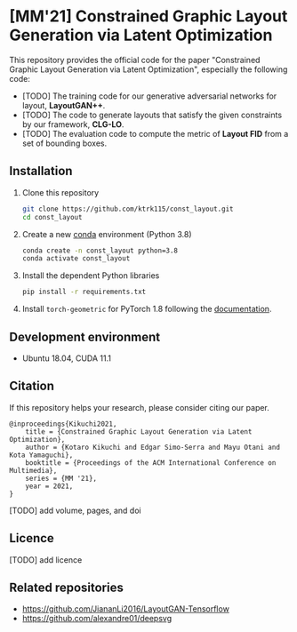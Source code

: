 # [MM'21] Constrained Graphic Layout Generation via Latent Optimization

This repository provides the official code for the paper "Constrained Graphic Layout Generation via Latent Optimization", especially the following code:

-   [TODO] The training code for our generative adversarial networks for layout, **LayoutGAN++**.
-   [TODO] The code to generate layouts that satisfy the given constraints by our framework, **CLG-LO**.
-   [TODO] The evaluation code to compute the metric of **Layout FID** from a set of bounding boxes.

## Installation

1. Clone this repository

    ```bash
    git clone https://github.com/ktrk115/const_layout.git
    cd const_layout
    ```

2. Create a new [conda](https://docs.conda.io/en/latest/miniconda.html) environment (Python 3.8)

    ```bash
    conda create -n const_layout python=3.8
    conda activate const_layout
    ```

3. Install the dependent Python libraries

    ```bash
    pip install -r requirements.txt
    ```

4. Install `torch-geometric` for PyTorch 1.8 following the [documentation](https://pytorch-geometric.readthedocs.io/en/latest/notes/installation.html).

## Development environment

-   Ubuntu 18.04, CUDA 11.1

## Citation

If this repository helps your research, please consider citing our paper.

```
@inproceedings{Kikuchi2021,
    title = {Constrained Graphic Layout Generation via Latent Optimization},
    author = {Kotaro Kikuchi and Edgar Simo-Serra and Mayu Otani and Kota Yamaguchi},
    booktitle = {Proceedings of the ACM International Conference on Multimedia},
    series = {MM '21},
    year = 2021,
}
```

[TODO] add volume, pages, and doi

## Licence

[TODO] add licence

## Related repositories

-   https://github.com/JiananLi2016/LayoutGAN-Tensorflow
-   https://github.com/alexandre01/deepsvg
